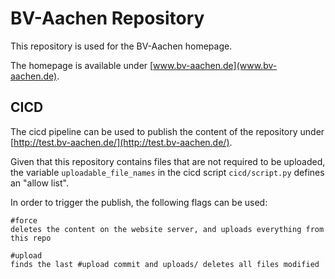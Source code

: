 # BV-Aachen Repository
This repository is used for the BV-Aachen homepage.

The homepage is available under [www.bv-aachen.de](www.bv-aachen.de).

## CICD
 
The cicd pipeline can be used to publish the content of the repository under [http://test.bv-aachen.de/](http://test.bv-aachen.de/).

Given that this repository contains files that are not required to be uploaded, the variable ```uploadable_file_names``` in the cicd script ```cicd/script.py``` defines an "allow list".

In order to trigger the publish, the following flags can be used:

```
#force
deletes the content on the website server, and uploads everything from this repo

#upload 
finds the last #upload commit and uploads/ deletes all files modified
```


